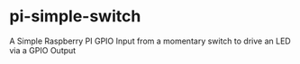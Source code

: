 # pi-simple-switch
A Simple Raspberry PI GPIO Input from a momentary switch to drive an LED via a GPIO Output
